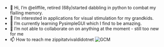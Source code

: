 - 👋 Hi, I’m @eliffile, retired (68y)started dabbling in python to combat my flailing memory.
- 👀 I’m interested in applications for visual stimulation for my grandkids.
- 🌱 I’m currently learning PysimpleGUI which I find to be amazing.
- 💞️ I’m not able to collaborate on on anything at the moment - still too new for me
- 📫 How to reach me zippitatvivaldidotnet
![GCM](https://user-images.githubusercontent.com/98583882/151640896-72a5d68a-10c2-4d40-bf44-7d6dde3e44e2.png)
<!---
eliffile/eliffile is a ✨ special ✨ repository because its `README.md` (this file) appears on your GitHub profile.
You can click the Preview link to take a look at your changes.
--->
